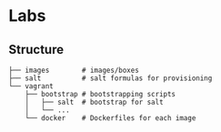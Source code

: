 # Labs

Structure
-----

    ├── images        # images/boxes
    ├── salt          # salt formulas for provisioning
    └── vagrant
        ├── bootstrap # bootstrapping scripts
        │   ├── salt  # bootstrap for salt
        │   └── ...
        └── docker    # Dockerfiles for each image
